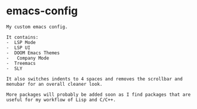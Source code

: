 # emacs-config
    My custom emacs config.
    
    It contains:
    -  LSP Mode
    -  LSP UI
    -  DOOM Emacs Themes
    -   Company Mode
    -  Treemacs
    -  SLY
    
    It also switches indents to 4 spaces and removes the scrollbar and menubar for an overall cleaner look.

    More packages will probably be added soon as I find packages that are useful for my workflow of Lisp and C/C++.
